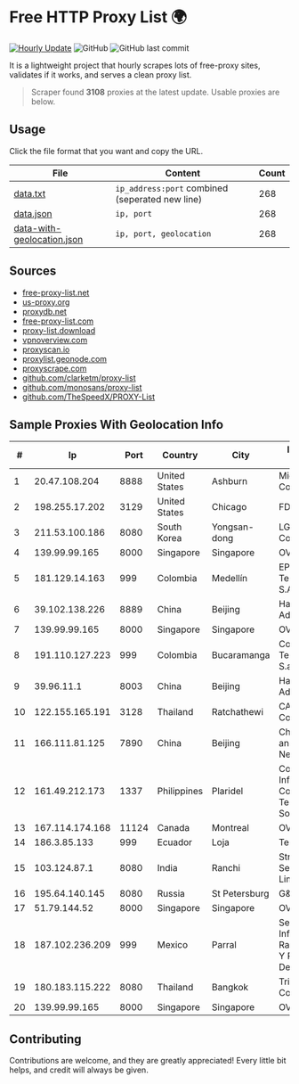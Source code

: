 
# Free HTTP Proxy List 🌍

[![Hourly Update](https://github.com/mertguvencli/http-proxy-list/actions/workflows/main.yml/badge.svg?branch=main)](https://github.com/mertguvencli/http-proxy-list/actions/workflows/main.yml)
![GitHub](https://img.shields.io/github/license/mertguvencli/http-proxy-list)
![GitHub last commit](https://img.shields.io/github/last-commit/mertguvencli/http-proxy-list)

It is a lightweight project that hourly scrapes lots of free-proxy sites, validates if it works, and serves a clean proxy list.


> Scraper found **3108** proxies at the latest update. Usable proxies are below.

## Usage

Click the file format that you want and copy the URL.


|File|Content|Count|
|----|-------|-----|
|[data.txt](https://raw.githubusercontent.com/mertguvencli/http-proxy-list/main/proxy-list/data.txt)|`ip_address:port` combined (seperated new line)|268|
|[data.json](https://raw.githubusercontent.com/mertguvencli/http-proxy-list/main/proxy-list/data.json)|`ip, port`|268|
|[data-with-geolocation.json](https://raw.githubusercontent.com/mertguvencli/http-proxy-list/main/proxy-list/data-with-geolocation.json)|`ip, port, geolocation`|268|

## Sources

* [free-proxy-list.net](https://free-proxy-list.net)
* [us-proxy.org](https://www.us-proxy.org)
* [proxydb.net](http://proxydb.net)
* [free-proxy-list.com](https://free-proxy-list.com/?page=&port=&type%5B%5D=http&type%5B%5D=https&up_time=0&search=Search)
* [proxy-list.download](https://www.proxy-list.download/HTTP)
* [vpnoverview.com](https://vpnoverview.com/privacy/anonymous-browsing/free-proxy-servers)
* [proxyscan.io](https://www.proxyscan.io)
* [proxylist.geonode.com](https://proxylist.geonode.com/api/proxy-list?limit=300&page=1&sort_by=lastChecked&sort_type=desc&protocols=http,https)
* [proxyscrape.com](https://api.proxyscrape.com/v2/?request=displayproxies&protocol=http&timeout=10000&country=all&ssl=all&anonymity=all)
* [github.com/clarketm/proxy-list](https://raw.githubusercontent.com/clarketm/proxy-list/master/proxy-list-raw.txt)
* [github.com/monosans/proxy-list](https://raw.githubusercontent.com/monosans/proxy-list/main/proxies/http.txt)
* [github.com/TheSpeedX/PROXY-List](https://raw.githubusercontent.com/TheSpeedX/PROXY-List/master/http.txt)


## Sample Proxies With Geolocation Info

|#|Ip|Port|Country|City|Internet Service Provider|
|-|--|----|-------|----|-------------------------|
|1|20.47.108.204|8888|United States|Ashburn|Microsoft Corporation|
|2|198.255.17.202|3129|United States|Chicago|FDCservers.net|
|3|211.53.100.186|8080|South Korea|Yongsan-dong|LG DACOM Corporation|
|4|139.99.99.165|8000|Singapore|Singapore|OVH SAS|
|5|181.129.14.163|999|Colombia|Medellín|EPM Telecomunicaciones S.A. E.S.P.|
|6|39.102.138.226|8889|China|Beijing|Hangzhou Alibaba Advertising Co|
|7|139.99.99.165|8000|Singapore|Singapore|OVH SAS|
|8|191.110.127.223|999|Colombia|Bucaramanga|Colombia Telecomunicaciones S.a. ESP|
|9|39.96.11.1|8003|China|Beijing|Hangzhou Alibaba Advertising Co|
|10|122.155.165.191|3128|Thailand|Ratchathewi|CAT Telecom Public Company Limited|
|11|166.111.81.125|7890|China|Beijing|China Education and Research Network Center|
|12|161.49.212.173|1337|Philippines|Plaridel|Converge Information and Communications Technology Solutions|
|13|167.114.174.168|11124|Canada|Montreal|OVH SAS|
|14|186.3.85.133|999|Ecuador|Loja|Telconet S.A|
|15|103.124.87.1|8080|India|Ranchi|Streamonn Internet Services Private Limited|
|16|195.64.140.145|8080|Russia|St Petersburg|G&G-Telecom|
|17|51.79.144.52|8000|Singapore|Singapore|OVH SAS|
|18|187.102.236.209|999|Mexico|Parral|Servicios De Infraestructura De Radiocomunicacion Y Redes Privadas De Datos Hypernet|
|19|180.183.115.222|8080|Thailand|Bangkok|Triple T Internet Company Limited|
|20|139.99.99.165|8000|Singapore|Singapore|OVH SAS|



## Contributing

Contributions are welcome, and they are greatly appreciated! Every
little bit helps, and credit will always be given.

